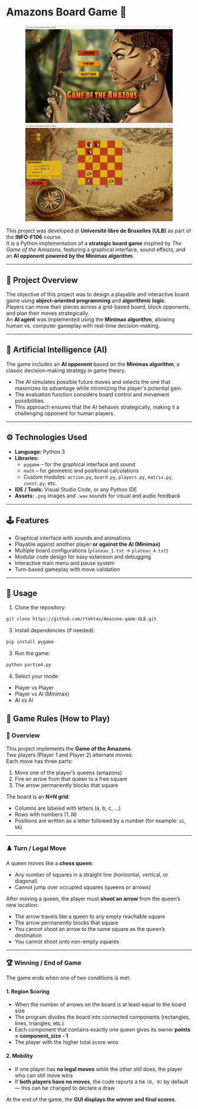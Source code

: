 # Amazons Board Game 🎯

<p align="center">
  <img src="choix1.png" alt="Amazons Game Screenshot" width="400">
  <img src="choix2.png" alt="Amazons Game Screenshot" width="400">
</p>

This project was developed at **Université libre de Bruxelles (ULB)** as part of the **INFO-F106** course.  
It is a Python implementation of a **strategic board game** inspired by *The Game of the Amazons*, featuring a graphical interface, sound effects, and an **AI opponent powered by the Minimax algorithm**.

---

## 🧠 Project Overview

The objective of this project was to design a playable and interactive board game using **object-oriented programming** and **algorithmic logic**.  
Players can move their pieces across a grid-based board, block opponents, and plan their moves strategically.  
An **AI agent** was implemented using the **Minimax algorithm**, allowing human vs. computer gameplay with real-time decision-making.

---

## 🤖 Artificial Intelligence (AI)

The game includes an **AI opponent** based on the **Minimax algorithm**, a classic decision-making strategy in game theory.  
- The AI simulates possible future moves and selects the one that maximizes its advantage while minimizing the player's potential gain.  
- The evaluation function considers board control and movement possibilities.  
- This approach ensures that the AI behaves strategically, making it a challenging opponent for human players.

---

## ⚙️ Technologies Used

- **Language:** Python 3  
- **Libraries:**  
  - `pygame` – for the graphical interface and sound  
  - `math` – for geometric and positional calculations  
  - Custom modules: `action.py`, `board.py`, `players.py`, `matrix.py`, `const.py`, etc.  
- **IDE / Tools:** Visual Studio Code, or any Python IDE  
- **Assets:** `.png` images and `.wav` sounds for visual and audio feedback

---

## 🕹️ Features

- Graphical interface with sounds and animations  
- Playable against another player **or against the AI (Minimax)**  
- Multiple board configurations (`plateau_1.txt` → `plateau_4.txt`)  
- Modular code design for easy extension and debugging  
- Interactive main menu and pause system  
- Turn-based gameplay with move validation

---

## 🚀 Usage

1. Clone the repository:
  ```bash
  git clone https://github.com/rtektas/Amazone-game-ULB.git
  ```

3. Install dependencies (if needed):
  ```bash
  pip install pygame
  ```

3. Run the game:
  ```bash
  python partie4.py
  ```

4. Select your mode:

- Player vs Player
- Player vs AI (Minimax)
- AI vs AI

## 🎲 Game Rules (How to Play)

### 🧩 Overview
This project implements the **Game of the Amazons**.  
Two players (Player 1 and Player 2) alternate moves.  
Each move has three parts:
1. Move one of the player's queens (amazons)
2. Fire an arrow from that queen to a free square
3. The arrow permanently blocks that square

The board is an **N×N grid**:
- Columns are labeled with letters (a, b, c, ...)
- Rows with numbers (1..N)
- Positions are written as a letter followed by a number (for example: `a1`, `b6`)

---

### ♟️ Turn / Legal Move
A queen moves like a **chess queen**:
- Any number of squares in a straight line (horizontal, vertical, or diagonal)
- Cannot jump over occupied squares (queens or arrows)

After moving a queen, the player must **shoot an arrow** from the queen’s new location:
- The arrow travels like a queen to any empty reachable square
- The arrow permanently blocks that square
- You cannot shoot an arrow to the same square as the queen’s destination
- You cannot shoot onto non-empty squares

---

### 🏆 Winning / End of Game
The game ends when one of two conditions is met:

#### 1. Region Scoring
- When the number of arrows on the board is at least equal to the board size  
- The program divides the board into connected components (rectangles, lines, triangles, etc.)  
- Each component that contains exactly one queen gives its owner **points = component_size - 1**  
- The player with the higher total score wins

#### 2. Mobility
- If one player has **no legal moves** while the other still does, the player who can still move wins  
- If **both players have no moves**, the code reports a tie `(0, 0)` by default — this can be changed to declare a draw

At the end of the game, the **GUI displays the winner and final scores**.



